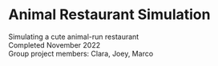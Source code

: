 # Animal Restaurant Simulation
 Simulating a cute animal-run restaurant\
 Completed November 2022\
 Group project members: Clara, Joey, Marco 

 
